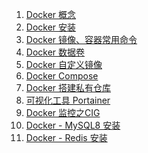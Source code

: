 1. [Docker 概念][01]
1. [Docker 安装][02]
1. [Docker 镜像、容器常用命令][03]
1. [Docker 数据卷][04]
1. [Docker 自定义镜像][05]
1. [Docker Compose][06]
1. [Docker 搭建私有仓库][07]
1. [可视化工具 Portainer][08]
1. [Docker 监控之CIG][09]
1. [Docker - MySQL8 安装][mysql8]
1. [Docker - Redis 安装][redis]




[01]: https://fgq233.github.io/md/docker/docker1
[02]: https://fgq233.github.io/md/docker/docker2
[03]: https://fgq233.github.io/md/docker/docker3
[04]: https://fgq233.github.io/md/docker/docker4
[05]: https://fgq233.github.io/md/docker/docker5
[06]: https://fgq233.github.io/md/docker/docker6
[07]: https://fgq233.github.io/md/docker/docker7
[08]: https://fgq233.github.io/md/docker/docker8
[09]: https://fgq233.github.io/md/docker/docker9
[mysql8]: https://fgq233.github.io/md/docker/mysql8
[redis]: https://fgq233.github.io/md/docker/redis


